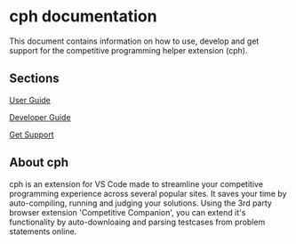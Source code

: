 # cph documentation

This document contains information on how to use, develop and get support for
the competitive programming helper extension (cph).

## Sections

[User Guide](user-guide.md)

[Developer Guide](dev-guide.md)

[Get Support](support.md)

## About cph

cph is an extension for VS Code made to streamline your competitive programming
experience across several popular sites. It saves your time by auto-compiling,
running and judging your solutions. Using the 3rd party browser extension
'Competitive Companion', you can extend it's functionality by auto-downloaing
and parsing testcases from problem statements online.
